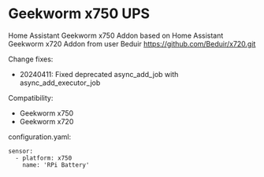 # Geekworm x750 UPS
Home Assistant Geekworm x750 Addon based on Home Assistant Geekworm x720 Addon from user Beduir https://github.com/Beduir/x720.git

Change fixes:
   - 20240411:
     Fixed deprecated async_add_job with async_add_executor_job

Сompatibility:
   - Geekworm x750
   - Geekworm x720

configuration.yaml:

	sensor:
  	  - platform: x750
	    name: 'RPi Battery'

